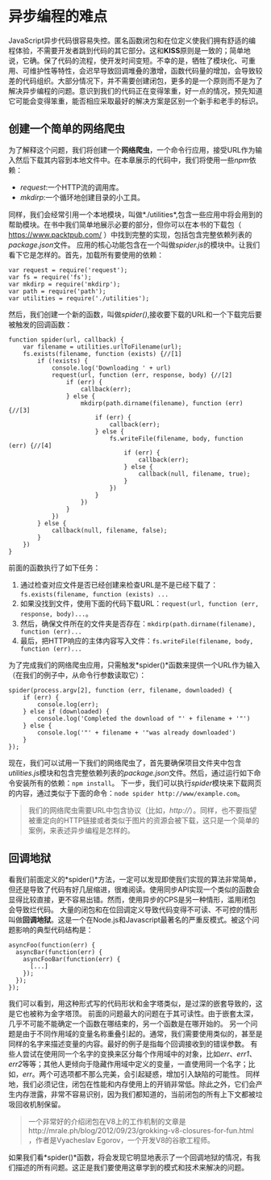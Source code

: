 # 异步编程的难点
JavaScript异步代码很容易失控。匿名函数闭包和在位定义使我们拥有舒适的编程体验，不需要开发者跳到代码的其它部分。这和**KISS**原则是一致的；简单地说，它确。保了代码的流程，使开发时间变短。不幸的是，牺牲了模块化、可重用、可维护性等特性，会迟早导致回调堆叠的激增，函数代码量的增加，会导致较差的代码组织。大部分情况下，并不需要创建闭包，更多的是一个原则而不是为了解决异步编程的问题。意识到我们的代码正在变得笨重，好一点的情况，预先知道它可能会变得笨重，能否相应采取最好的解决方案是区别一个新手和老手的标识。
## 创建一个简单的网络爬虫
为了解释这个问题，我们将创建一个**网络爬虫**，一个命令行应用，接受URL作为输入然后下载其内容到本地文件中。在本章展示的代码中，我们将使用一些*npm*依赖：

* *request*:一个HTTP流的调用库。
* *mkdirp*:一个循环地创建目录的小工具。

同样，我们会经常引用一个本地模块，叫做*./utilities*,包含一些应用中将会用到的帮助模块。在书中我们简单地展示必要的部分，但你可以在本书的下载包（ https://www.packtpub.com/ ）中找到完整的实现，包括包含完整依赖列表的*package.json*文件。
应用的核心功能包含在一个叫做*spider.js*的模块中。让我们看下它是怎样的。首先，加载所有要使用的依赖：

```
var request = require('request');
var fs = require('fs');
var mkdirp = require('mkdirp');
var path = require('path');
var utilities = require('./utilities');
```
然后，我们创建一个新的函数，叫做*spider()*,接收要下载的URL和一个下载完后要被触发的回调函数：

```
function spider(url, callback) {
    var filename = utilities.urlToFilename(url);
    fs.exists(filename, function (exists) {//[1]
        if (!exists) {
            console.log('Downloading ' + url)
            request(url, function (err, response, body) {//[2]
                if (err) {
                    callback(err);
                } else {
                    mkdirp(path.dirname(filename), function (err) {//[3]
                        if (err) {
                            callback(err);
                        } else {
                            fs.writeFile(filename, body, function (err) {//[4]
                                if (err) {
                                    callback(err);
                                } else {
                                    callback(null, filename, true);
                                }
                            })
                        }
                    })
                }
            })
        } else {
            callback(null, filename, false);
        }
    })
}
```
前面的函数执行了如下任务：

1. 通过检查对应文件是否已经创建来检查URL是不是已经下载了：`fs.exists(filename, function (exists) ...`
2. 如果没找到文件，使用下面的代码下载URL：`request(url, function (err, response, body)...`。
3. 然后，确保文件所在的文件夹是否存在：`mkdirp(path.dirname(filename), function (err)...`
4. 最后，把HTTP响应的主体内容写入文件：`fs.writeFile(filename, body, function (err)...`

为了完成我们的网络爬虫应用，只需触发*spider()*函数来提供一个URL作为输入（在我们的例子中，从命令行参数读取它）：

```
spider(process.argv[2], function (err, filename, downloaded) {
    if (err) {
        console.log(err);
    } else if (downloaded) {
        console.log('Completed the download of "' + filename + '"')
    } else {
        console.log('"' + filename + '"was already downloaded')
    }
});
```
现在，我们可以试用一下我们的网络爬虫了，首先要确保项目文件夹中包含*utilities.js*模块和包含完整依赖列表的*package.json*文件。然后，通过运行如下命令安装所有的依赖：`npm install`。
下一步，我们可以执行*spider*模块来下载网页的内容，通过类似于下面的命令：`node spider http://www/example.com`。

> 我们的网络爬虫需要URL中包含协议（比如，*http://*）。同样，也不要指望被重定向的HTTP链接或者类似于图片的资源会被下载，这只是一个简单的案例，来表述异步编程是怎样的。

## 回调地狱
看我们前面定义的*spider()*方法，一定可以发现即使我们实现的算法非常简单，但还是导致了代码有好几层缩进，很难阅读。使用同步API实现一个类似的函数会显得比较直接，更不容易出错。然而，使用异步的CPS是另一种情形，滥用闭包会导致烂代码。
大量的闭包和在位回调定义导致代码变得不可读、不可控的情形叫做**回调地狱**。这是一个在Node.js和Javascript最著名的严重反模式。被这个问题影响的典型代码结构是：

```
asyncFoo(function(err) {
  asyncBar(function(err) {
    asyncFooBar(function(err) {
      [...]
    });
  });
});
```
我们可以看到，用这种形式写的代码形状和金字塔类似，是过深的嵌套导致的，这是它也被称为金字塔顶。
前面的问题最大的问题在于其可读性。由于嵌套太深，几乎不可能不能确定一个函数在哪结束的，另一个函数是在哪开始的。
另一个问题是由于不同作用域的变量名称重叠引起的。通常，我们需要使用类似的，甚至是同样的名字来描述变量的内容。最好的例子是指每个回调接收到的错误参数。
有些人尝试在使用同一个名字的变换来区分每个作用域中的对象，比如*err*、*err1*、*err2*等等；其他人更倾向于隐藏作用域中定义的变量，一直使用同一个名字；比如，*err*。两个可选项都不那么完美，会引起疑惑，增加引入缺陷的可能性。
同样地，我们必须记住，闭包在性能和内存使用上的开销非常低。除此之外，它们会产生内存泄露，非常不容易识别，因为我们都知道的，当前闭包的所有上下文都被垃圾回收机制保留。

> 一个非常好的介绍闭包在V8上的工作机制的文章是http://mrale.ph/blog/2012/09/23/grokking-v8-closures-for-fun.html ，作者是Vyacheslav Egorov，一个开发V8的谷歌工程师。

如果我们看*spider()*函数，将会发现它明显地表示了一个回调地狱的情况，有我们描述的所有问题。这正是我们要使用这章学到的模式和技术来解决的问题。


